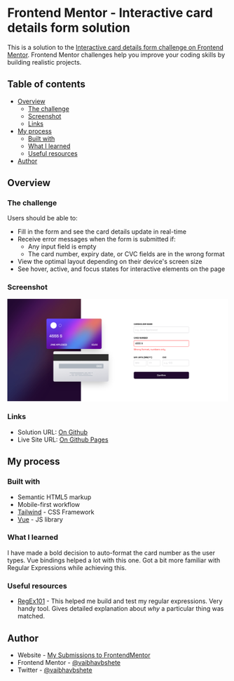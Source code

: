 # Frontend Mentor - Interactive card details form solution

This is a solution to the [Interactive card details form challenge on Frontend Mentor](https://www.frontendmentor.io/challenges/interactive-card-details-form-XpS8cKZDWw). Frontend Mentor challenges help you improve your coding skills by building realistic projects. 

## Table of contents

- [Overview](#overview)
  - [The challenge](#the-challenge)
  - [Screenshot](#screenshot)
  - [Links](#links)
- [My process](#my-process)
  - [Built with](#built-with)
  - [What I learned](#what-i-learned)
  - [Useful resources](#useful-resources)
- [Author](#author)

## Overview

### The challenge

Users should be able to:

- Fill in the form and see the card details update in real-time
- Receive error messages when the form is submitted if:
  - Any input field is empty
  - The card number, expiry date, or CVC fields are in the wrong format
- View the optimal layout depending on their device's screen size
- See hover, active, and focus states for interactive elements on the page

### Screenshot

![](./screenshots/1920x1080_screenshot.png)

### Links

- Solution URL: [On Github](https://github.com/vaibhavbshete/frontend-mentor-challenges/tree/main/interactive-card-details-form)
- Live Site URL: [On Github Pages](https://vaibhavbshete.github.io/frontend-mentor-challenges/interactive-card-details-form/)

## My process

### Built with

- Semantic HTML5 markup
- Mobile-first workflow
- [Tailwind](https://tailwindcss.com) - CSS Framework
- [Vue](https://vuejs.org/) - JS library


### What I learned

I have made a bold decision to auto-format the card number as the user types. Vue bindings helped a lot with this one.
Got a bit more familiar with Regular Expressions while achieving this.

### Useful resources
- [RegEx101](https://regex101.com) - This helped me build and test my regular expressions. Very handy tool. Gives detailed explanation about *why* a particular thing was matched.

## Author

- Website - [My Submissions to FrontendMentor](https://vaibhavbshete.github.io/frontend-mentor-challenges/index.html)
- Frontend Mentor - [@vaibhavbshete](https://www.frontendmentor.io/profile/vaibhavbshete)
- Twitter - [@vaibhavbshete](https://www.twitter.com/vaibhavbhsete)
